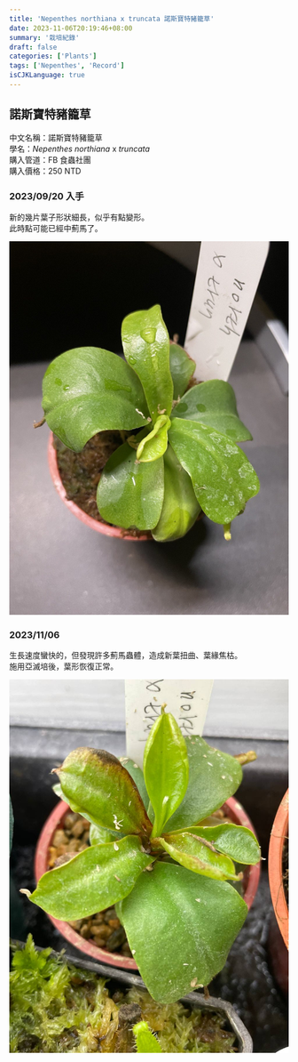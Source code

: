 ```yaml
---
title: 'Nepenthes northiana x truncata 諾斯寶特豬籠草'
date: 2023-11-06T20:19:46+08:00
summary: '栽培紀錄'
draft: false
categories: ['Plants']
tags: ['Nepenthes', 'Record']
isCJKLanguage: true
---
```


## 諾斯寶特豬籠草

中文名稱：諾斯寶特豬籠草  
學名：*Nepenthes northiana* x *truncata*  
購入管道：FB 食蟲社團  
購入價格：250 NTD  

### 2023/09/20 入手

新的幾片葉子形狀細長，似乎有點變形。  
此時點可能已經中薊馬了。  

![2023-09-20](./images/2023-09-20.jpg)

### 2023/11/06

生長速度蠻快的，但發現許多薊馬蟲體，造成新葉扭曲、葉緣焦枯。  
施用亞滅培後，葉形恢復正常。  

![2023-11-06](./images/2023-11-06.jpg)
